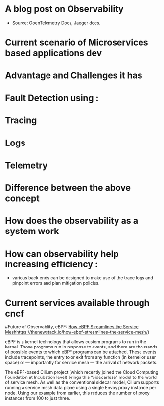 # A blog post on Observability 
- Source: OoenTelemetry Docs, Jaeger docs. 

# Current scenario of Microservices based applications dev

# Advantage and Challenges it has

# Fault Detection using :

# Tracing 

# Logs

# Telemetry

# Difference between the above concept 

# How does the observability as a system work

# How can observability help increasing efficiency :
- various back ends can be designed to make use of the trace logs and pinpoint errors and plan mitigation policies. 

# Current services available through cncf

#Future of Observablity, eBPF:
[How eBPF Streamlines the Service Mesh]()https://thenewstack.io/how-ebpf-streamlines-the-service-mesh/)

eBPF is a kernel technology that allows custom programs to run in the kernel. Those programs run in response to events, and there are thousands of possible events to which eBPF programs can be attached. These events include tracepoints, the entry to or exit from any function (in kernel or user space) or — importantly for service mesh — the arrival of network packets.

The eBPF-based Cilium project (which recently joined the Cloud Computing Foundation at Incubation level) brings this “sidecarless” model to the world of service mesh. As well as the conventional sidecar model, Cilium supports running a service mesh data plane using a single Envoy proxy instance per node. Using our example from earlier, this reduces the number of proxy instances from 100 to just three.

